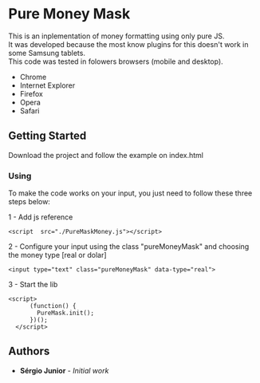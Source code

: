# Pure Money Mask

This is an inplementation of money formatting using only pure JS.  
It was developed because the most know plugins for this doesn't work in some Samsung tablets.  
This code was tested in folowers browsers (mobile and desktop).  
- Chrome  
- Internet Explorer  
- Firefox  
- Opera  
- Safari  

## Getting Started  

Download the project and follow the example on index.html  

### Using  

To make the code works on your input, you just need to follow these three steps below:  

1 - Add js reference  
```
<script  src="./PureMaskMoney.js"></script>  
```

2 - Configure your input using the class "pureMoneyMask" and choosing the money type [real or dolar]  
```
<input type="text" class="pureMoneyMask" data-type="real">  
```

3 - Start the lib  
```
<script>  
      (function() {  
        PureMask.init();  
      })();  
  </script>  
```

## Authors  

* **Sérgio Junior** - *Initial work*  
